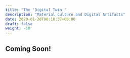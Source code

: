 ```yaml
---
title: "The 'Digital Twin'"
description: "Material Culture and Digital Artifacts"
date: 2020-01-28T00:10:37+09:00
draft: false
weight: -10
---
```


## Coming Soon!
